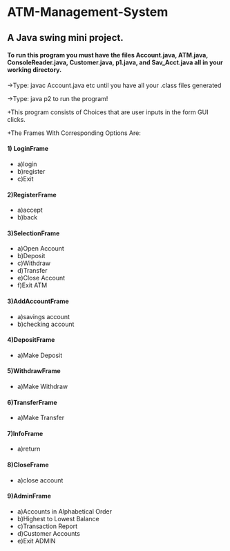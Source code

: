 # ATM-Management-System
## A Java swing mini project.
#### To run this program you must have the files Account.java, ATM.java, ConsoleReader.java, Customer.java, p1.java, and Sav_Acct.java all in your working directory.
 
 ->Type: javac Account.java etc until you have all your .class files generated
 
 ->Type: java p2 to run the program!
 
 +This program consists of Choices that are user inputs in the form GUI clicks.
 
 +The Frames With Corresponding Options Are:
 
 #### 1) LoginFrame
 +	a)login
 +	b)register
 +	c)Exit
 
 #### 2)RegisterFrame
 +	a)accept
 +	b)back
 
 #### 3)SelectionFrame
 +	a)Open Account
 +	b)Deposit
 +	c)Withdraw
 +	d)Transfer
 +	e)Close Account
 +	f)Exit ATM
 
 #### 3)AddAccountFrame
 +	a)savings account
 +	b)checking account
 
 #### 4)DepositFrame
 +	a)Make Deposit
 
 #### 5)WithdrawFrame
 +	a)Make Withdraw
 
 #### 6)TransferFrame
 +	a)Make Transfer
 
 #### 7)InfoFrame
 +	a)return
 
 #### 8)CloseFrame
 +	a)close account
 
 #### 9)AdminFrame
 +	a)Accounts in Alphabetical Order
 +	b)Highest to Lowest Balance
 +	c)Transaction Report
 +	d)Customer Accounts
 +	e)Exit ADMIN
